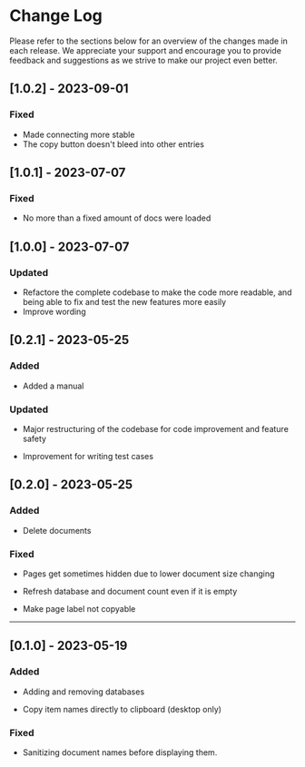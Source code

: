 # Change Log

Please refer to the sections below for an overview of the changes made in each release. We appreciate your support and encourage you to provide feedback and suggestions as we strive to make our project even better.

## [1.0.2] - 2023-09-01

### Fixed

- Made connecting more stable
- The copy button doesn't bleed into other entries

## [1.0.1] - 2023-07-07

### Fixed

- No more than a fixed amount of docs were loaded

## [1.0.0] - 2023-07-07

### Updated

- Refactore the complete codebase to make the code more readable, and being able to fix and test
  the new features more easily
- Improve wording

## [0.2.1] - 2023-05-25

### Added

- Added a manual

### Updated

- Major restructuring of the codebase for code improvement and feature safety

- Improvement for writing test cases

## [0.2.0] - 2023-05-25

### Added

- Delete documents

### Fixed

- Pages get sometimes hidden due to lower document size changing

- Refresh database and document count even if it is empty

- Make page label not copyable

---

## [0.1.0] - 2023-05-19

### Added

- Adding and removing databases

- Copy item names directly to clipboard (desktop only)

### Fixed

- Sanitizing document names before displaying them.

